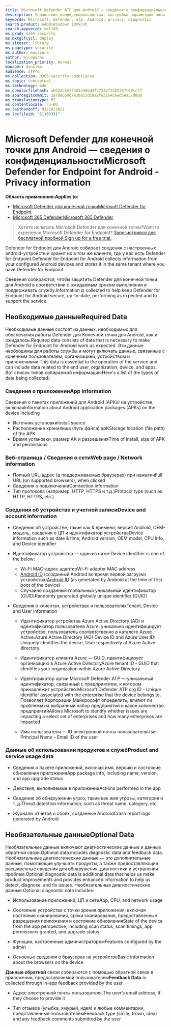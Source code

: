 ```yaml
---
title: Microsoft Defender ATP для Android — сведения о конфиденциальности
description: Управление конфиденциальностью, настройка параметров политики, которые влияют на конфиденциальность и сведения о диагностических данных, собранных в MICROSOFT Defender ATP для Android.
keywords: Microsoft, defender, atp, Android, privacy, diagnostic
search.product: eADQiWindows 10XVcnh
search.appverid: met150
ms.prod: m365-security
ms.mktglfcycl: deploy
ms.sitesec: library
ms.pagetype: security
ms.author: macapara
author: mjcaparas
localization_priority: Normal
manager: dansimp
audience: ITPro
ms.collection: M365-security-compliance
ms.topic: conceptual
ms.technology: mde
ms.openlocfilehash: abb22b2e733d1e40bd4f2733ef2d25767c69ccf7
ms.sourcegitcommit: 2a708650b7e30a53d10a2fe3164c6ed5ea37d868
ms.translationtype: MT
ms.contentlocale: ru-RU
ms.lasthandoff: 03/24/2021
ms.locfileid: "51163331"
---
```

#  <a name="microsoft-defender-for-endpoint-for-android---privacy-information"></a><span data-ttu-id="c7e22-104">Microsoft Defender для конечной точки для Android — сведения о конфиденциальности</span><span class="sxs-lookup"><span data-stu-id="c7e22-104">Microsoft Defender for Endpoint for Android - Privacy information</span></span>

<span data-ttu-id="c7e22-105">**Область применения:**</span><span class="sxs-lookup"><span data-stu-id="c7e22-105">**Applies to:**</span></span>
- [<span data-ttu-id="c7e22-106">Microsoft Defender для конечной точки</span><span class="sxs-lookup"><span data-stu-id="c7e22-106">Microsoft Defender for Endpoint</span></span>](https://go.microsoft.com/fwlink/p/?linkid=2154037)
- [<span data-ttu-id="c7e22-107">Microsoft 365 Defender</span><span class="sxs-lookup"><span data-stu-id="c7e22-107">Microsoft 365 Defender</span></span>](https://go.microsoft.com/fwlink/?linkid=2118804)

> <span data-ttu-id="c7e22-108">Хотите испытать Microsoft Defender для конечной точки?</span><span class="sxs-lookup"><span data-stu-id="c7e22-108">Want to experience Microsoft Defender for Endpoint?</span></span> [<span data-ttu-id="c7e22-109">Зарегистрився для бесплатной пробной.</span><span class="sxs-lookup"><span data-stu-id="c7e22-109">Sign up for a free trial.</span></span>](https://www.microsoft.com/microsoft-365/windows/microsoft-defender-atp?ocid=docs-wdatp-exposedapis-abovefoldlink) 


<span data-ttu-id="c7e22-110">Defender for Endpoint для Android собирает сведения с настроенных android-устройств и хранит их в том же клиенте, где у вас есть Defender for Endpoint.</span><span class="sxs-lookup"><span data-stu-id="c7e22-110">Defender for Endpoint for Android collects information from your configured Android devices and stores it in the same tenant where you have Defender for Endpoint.</span></span>

<span data-ttu-id="c7e22-111">Сведения собираются, чтобы защитить Defender для конечной точки для Android в соответствии с ожидаемым сроком выполнения и поддерживать службу.</span><span class="sxs-lookup"><span data-stu-id="c7e22-111">Information is collected to help keep Defender for Endpoint for Android secure, up-to-date, performing as expected and to support the service.</span></span>

## <a name="required-data"></a><span data-ttu-id="c7e22-112">Необходимые данные</span><span class="sxs-lookup"><span data-stu-id="c7e22-112">Required Data</span></span> 

<span data-ttu-id="c7e22-113">Необходимые данные состоят из данных, необходимых для обеспечения работы Defender для Конечной точки для Android, как и ожидалось.</span><span class="sxs-lookup"><span data-stu-id="c7e22-113">Required data consists of data that is necessary to make Defender for Endpoint for Android work as expected.</span></span> <span data-ttu-id="c7e22-114">Эти данные необходимы для работы службы и могут включать данные, связанные с конечным пользователем, организацией, устройством и приложениями.</span><span class="sxs-lookup"><span data-stu-id="c7e22-114">This data is essential to the operation of the service and can include data related to the end user, organization, device, and apps.</span></span> <span data-ttu-id="c7e22-115">Вот список типов собираемой информации:</span><span class="sxs-lookup"><span data-stu-id="c7e22-115">Here's a list of the types of data being collected:</span></span>

### <a name="app-information"></a><span data-ttu-id="c7e22-116">Сведения о приложении</span><span class="sxs-lookup"><span data-stu-id="c7e22-116">App information</span></span>

<span data-ttu-id="c7e22-117">Сведения о пакетах приложений для Android (APKs) на устройстве, включая</span><span class="sxs-lookup"><span data-stu-id="c7e22-117">Information about Android application packages (APKs) on the device including</span></span>

-  <span data-ttu-id="c7e22-118">Источник установки</span><span class="sxs-lookup"><span data-stu-id="c7e22-118">Install source</span></span>
-  <span data-ttu-id="c7e22-119">Расположение хранилища (путь файла) apK</span><span class="sxs-lookup"><span data-stu-id="c7e22-119">Storage location (file path) of the APK</span></span>
-  <span data-ttu-id="c7e22-120">Время установки, размер AK и разрешения</span><span class="sxs-lookup"><span data-stu-id="c7e22-120">Time of install, size of APK and permissions</span></span>

### <a name="web-page--network-information"></a><span data-ttu-id="c7e22-121">Веб-страница / Сведения о сети</span><span class="sxs-lookup"><span data-stu-id="c7e22-121">Web page / Network information</span></span>

- <span data-ttu-id="c7e22-122">Полный URL-адрес (в поддерживаемых браузерах) при нажатии</span><span class="sxs-lookup"><span data-stu-id="c7e22-122">Full URL (on supported browsers), when clicked</span></span>
- <span data-ttu-id="c7e22-123">Сведения о подключении</span><span class="sxs-lookup"><span data-stu-id="c7e22-123">Connection information</span></span>
- <span data-ttu-id="c7e22-124">Тип протокола (например, HTTP, HTTPS и т.д.)</span><span class="sxs-lookup"><span data-stu-id="c7e22-124">Protocol type (such as HTTP, HTTPS, etc.)</span></span>


### <a name="device-and-account-information"></a><span data-ttu-id="c7e22-125">Сведения об устройстве и учетной записи</span><span class="sxs-lookup"><span data-stu-id="c7e22-125">Device and account information</span></span>

- <span data-ttu-id="c7e22-126">Сведения об устройстве, такие как & времени, версия Android, OEM-модель, сведения о ЦП и идентификатор устройства</span><span class="sxs-lookup"><span data-stu-id="c7e22-126">Device information such as date & time, Android version, OEM model, CPU       info, and Device identifier</span></span>
- <span data-ttu-id="c7e22-127">Идентификатор устройства — один из ниже:</span><span class="sxs-lookup"><span data-stu-id="c7e22-127">Device identifier is one of the below:</span></span>
    - <span data-ttu-id="c7e22-128">Wi-Fi MAC-адрес адаптер</span><span class="sxs-lookup"><span data-stu-id="c7e22-128">Wi-Fi adapter MAC address</span></span>
    - <span data-ttu-id="c7e22-129">[Android ID](https://developer.android.com/reference/android/provider/Settings.Secure#ANDROID_ID) (созданный Android во время первой загрузки устройства)</span><span class="sxs-lookup"><span data-stu-id="c7e22-129">[Android       ID](https://developer.android.com/reference/android/provider/Settings.Secure#ANDROID_ID) (as generated by Android at the time of first boot of the device)</span></span>
    - <span data-ttu-id="c7e22-130">Случайно созданный глобальный уникальный идентификатор (GUID)</span><span class="sxs-lookup"><span data-stu-id="c7e22-130">Randomly generated globally unique identifier (GUID)</span></span>

- <span data-ttu-id="c7e22-131">Сведения о клиентах, устройствах и пользователях</span><span class="sxs-lookup"><span data-stu-id="c7e22-131">Tenant, Device and User information</span></span>
    -   <span data-ttu-id="c7e22-132">Идентификатор устройства Azure Active Directory (AD) и идентификатор пользователя Azure: уникально идентифицирует устройство, пользователь соответственно в каталоге Azure Active.</span><span class="sxs-lookup"><span data-stu-id="c7e22-132">Azure Active Directory (AD) Device ID and Azure User ID: Uniquely     identifies the device, User respectively at Azure Active directory.</span></span>

    -   <span data-ttu-id="c7e22-133">Идентификатор клиента Azure — GUID, идентифицирует организацию в Azure Active Directory</span><span class="sxs-lookup"><span data-stu-id="c7e22-133">Azure tenant ID - GUID that identifies your organization within     Azure Active Directory</span></span>

    -   <span data-ttu-id="c7e22-134">Идентификатор оргии Microsoft Defender ATP — уникальный идентификатор, связанный с предприятием, к котором принадлежит устройство.</span><span class="sxs-lookup"><span data-stu-id="c7e22-134">Microsoft Defender ATP org ID - Unique identifier associated with the enterprise that the device belongs to.</span></span> <span data-ttu-id="c7e22-135">Позволяет Корпорации Майкрософт определить, влияют ли проблемы на выбранный набор предприятий и какое количество предприятий</span><span class="sxs-lookup"><span data-stu-id="c7e22-135">Allows Microsoft to identify whether issues are impacting a select set of enterprises and how many enterprises are impacted</span></span> 

    -   <span data-ttu-id="c7e22-136">Имя пользователя — ID электронной почты пользователя</span><span class="sxs-lookup"><span data-stu-id="c7e22-136">User Principal Name – Email ID of the user</span></span>

### <a name="product-and-service-usage-data"></a><span data-ttu-id="c7e22-137">Данные об использовании продуктов и служб</span><span class="sxs-lookup"><span data-stu-id="c7e22-137">Product and service usage data</span></span>
-   <span data-ttu-id="c7e22-138">Сведения о пакете приложений, включая имя, версию и состояние обновления приложения</span><span class="sxs-lookup"><span data-stu-id="c7e22-138">App package info, including name, version, and app upgrade status</span></span>

-   <span data-ttu-id="c7e22-139">Действия, выполняемые в приложении</span><span class="sxs-lookup"><span data-stu-id="c7e22-139">Actions performed in the app</span></span>

-   <span data-ttu-id="c7e22-140">Сведения об обнаружении угроз, такие как имя угрозы, категория и т. д.</span><span class="sxs-lookup"><span data-stu-id="c7e22-140">Threat detection information, such as threat name, category, etc.</span></span>

-   <span data-ttu-id="c7e22-141">Журналы отчетов о сбоях, созданные Android</span><span class="sxs-lookup"><span data-stu-id="c7e22-141">Crash report logs generated by Android</span></span>

## <a name="optional-data"></a><span data-ttu-id="c7e22-142">Необязательные данные</span><span class="sxs-lookup"><span data-stu-id="c7e22-142">Optional Data</span></span>

<span data-ttu-id="c7e22-143">Необязательные данные включают диагностические данные и данные обратной связи.</span><span class="sxs-lookup"><span data-stu-id="c7e22-143">Optional data includes diagnostic data and feedback data.</span></span> <span data-ttu-id="c7e22-144">Необязательные диагностические данные — это дополнительные данные, помогающие улучшать продукты, а также предоставляющие расширенные сведения для обнаружения, диагностики и устранения проблем.</span><span class="sxs-lookup"><span data-stu-id="c7e22-144">Optional diagnostic data is additional data that helps us make product improvements and provides enhanced information to help us detect, diagnose, and fix issues.</span></span> <span data-ttu-id="c7e22-145">Необязательные диагностические данные:</span><span class="sxs-lookup"><span data-stu-id="c7e22-145">Optional diagnostic data includes:</span></span>

-   <span data-ttu-id="c7e22-146">Использование приложений, ЦП и сети</span><span class="sxs-lookup"><span data-stu-id="c7e22-146">App, CPU, and network usage</span></span>

-   <span data-ttu-id="c7e22-147">Состояние устройства с точки зрения приложения, включая состояние сканирования, сроки сканирования, предоставленные разрешения приложения и состояние обновления</span><span class="sxs-lookup"><span data-stu-id="c7e22-147">State of the device from the app perspective, including scan status, scan timings, app permissions granted, and upgrade status</span></span>

-   <span data-ttu-id="c7e22-148">Функции, настроенные администратором</span><span class="sxs-lookup"><span data-stu-id="c7e22-148">Features configured by the admin</span></span>

-   <span data-ttu-id="c7e22-149">Основные сведения о браузерах на устройстве</span><span class="sxs-lookup"><span data-stu-id="c7e22-149">Basic information about the browsers on the device</span></span>

<span data-ttu-id="c7e22-150">**Данные обратной** связи собираются с помощью обратной связи в приложении, предоставляемой пользователем</span><span class="sxs-lookup"><span data-stu-id="c7e22-150">**Feedback Data** is collected through in-app feedback provided by the user</span></span>

-   <span data-ttu-id="c7e22-151">Адрес электронной почты пользователя.</span><span class="sxs-lookup"><span data-stu-id="c7e22-151">The user’s email address, if they choose to provide it</span></span>

-   <span data-ttu-id="c7e22-152">Тип отзывов (улыбка, хмурый, идея) и любые комментарии, представленные пользователем</span><span class="sxs-lookup"><span data-stu-id="c7e22-152">Feedback type (smile, frown, idea) and any feedback comments submitted by the user</span></span>
